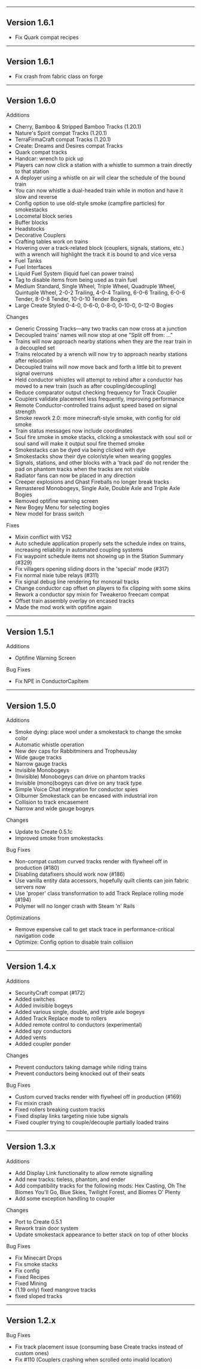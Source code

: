 ------------------------------------------------------
Version 1.6.1
------------------------------------------------------
- Fix Quark compat recipes
------------------------------------------------------
Version 1.6.1
------------------------------------------------------
- Fix crash from fabric class on forge
------------------------------------------------------
Version 1.6.0
------------------------------------------------------
Additions
- Cherry, Bamboo & Stripped Bamboo Tracks (1.20.1)
- Nature's Spirit compat Tracks (1.20.1)
- TerraFirmaCraft compat Tracks (1.20.1)
- Create: Dreams and Desires compat Tracks
- Quark compat tracks
- Handcar: wrench to pick up
- Players can now click a station with a whistle to summon a train directly to that station
- A deployer using a whistle on air will clear the schedule of the bound train
- You can now whistle a dual-headed train while in motion and have it slow and reverse
- Config option to use old-style smoke (campfire particles) for smokestacks
- Locometal block series
- Buffer blocks
- Headstocks
- Decorative Couplers
- Crafting tables work on trains
- Hovering over a track-related block (couplers, signals, stations, etc.) with a wrench will highlight the track it is bound to and vice versa
- Fuel Tanks
- Fuel Interfaces
- Liquid Fuel System (liquid fuel can power trains)
- Tag to disable items from being used as train fuel
- Medium Standard, Single Wheel, Triple Wheel, Quadruple Wheel, Quintuple Wheel, 2-0-2 Trailing, 4-0-4 Trailing, 6-0-6 Trailing, 6-0-6 Tender, 8-0-8 Tender, 10-0-10 Tender Bogies
- Large Create Styled 0-4-0, 0-6-0, 0-8-0, 0-10-0, 0-12-0 Bogies

Changes
- Generic Crossing Tracks—any two tracks can now cross at a junction
- Decoupled trains' names will now stop at one "Split off from: ..."
- Trains will now approach nearby stations when they are the rear train in a decoupled set
- Trains relocated by a wrench will now try to approach nearby stations after relocation
- Decoupled trains will now move back and forth a little bit to prevent signal overruns
- Held conductor whistles will attempt to rebind after a conductor has moved to a new train (such as after coupling/decoupling)
- Reduce comparator output checking frequency for Track Coupler
- Couplers validate placement less frequently, improving performance
- Remote Conductor-controlled trains adjust speed based on signal strength
- Smoke rework 2.0: more minecraft-style smoke, with config for old smoke
- Train status messages now include coordinates
- Soul fire smoke in smoke stacks, clicking a smokestack with soul soil or soul sand will make it output soul fire themed smoke
- Smokestacks can be dyed via being clicked with dye
- Smokestacks show their dye color/style when wearing goggles
- Signals, stations, and other blocks with a 'track pad' do not render the pad on phantom tracks when the tracks are not visible
- Radiator fans can now be placed in any direction
- Creeper explosions and Ghast Fireballs no longer break tracks
- Remastered Monobogeys, Single Axle, Double Axle and Triple Axle Bogies
- Removed optifine warning screen
- New Bogey Menu for selecting bogies
- New model for brass switch

Fixes
- Mixin conflict with VS2
- Auto schedule application properly sets the schedule index on trains, increasing reliability in automated coupling systems
- Fix waypoint schedule items not showing up in the Station Summary (#329)
- Fix villagers opening sliding doors in the 'special' mode (#317)
- Fix normal nixie tube relays (#311)
- Fix signal debug line rendering for monorail tracks
- Change conductor cap offset on players to fix clipping with some skins
- Rework a conductor spy mixin for Tweakeroo freecam compat
- Offset train assembly overlay on encased tracks
- Made the mod work with optifine again
------------------------------------------------------
Version 1.5.1
------------------------------------------------------
Additions
- Optifine Warning Screen

Bug Fixes
- Fix NPE in ConductorCapItem
------------------------------------------------------
Version 1.5.0
------------------------------------------------------
Additions
- Smoke dying: place wool under a smokestack to change the smoke color
- Automatic whistle operation
- New dev caps for Rabbitminers and TropheusJay
- Wide gauge tracks
- Narrow gauge tracks
- Invisible Monobogeys
- (Invisible) Monobogeys can drive on phantom tracks
- Invisible (mono)bogeys can drive on any track type
- Simple Voice Chat integration for conductor spies
- Oilburner Smokestack can be encased with industrial iron
- Collision to track encasement
- Narrow and wide gauge bogeys

Changes
- Update to Create 0.5.1c
- Improved smoke from smokestacks

Bug Fixes
- Non-compat custom curved tracks render with flywheel off in production (#180)
- Disabling datafixers should work now (#186)
- Use vanilla entity data accessors, hopefully quilt clients can join fabric servers now
- Use 'proper' class transformation to add Track Replace rolling mode (#194)
- Polymer will no longer crash with Steam 'n' Rails

Optimizations
- Remove expensive call to get stack trace in performance-critical navigation code
- Optimize: Config option to disable train collision
------------------------------------------------------
Version 1.4.x
------------------------------------------------------
Additions
- SecurityCraft compat (#172)
- Added switches
- Added invisible bogeys
- Added various single, double, and triple axle bogeys
- Added Track Replace mode to rollers
- Added remote control to conductors (experimental)
- Added spy conductors
- Added vents
- Added coupler ponder

Changes
- Prevent conductors taking damage while riding trains
- Prevent conductors being knocked out of their seats

Bug Fixes
- Custom curved tracks render with flywheel off in production (#169)
- Fix mixin crash
- Fixed rollers breaking custom tracks
- Fixed display links targeting nixie tube signals
- Fixed coupler trying to couple/decouple partially loaded trains
------------------------------------------------------
Version 1.3.x
------------------------------------------------------
Additions
- Add Display Link functionality to allow remote signalling
- Add new tracks: tieless, phantom, and ender
- Add compatibility tracks for the following mods: Hex Casting, Oh The Biomes You'll Go, Blue Skies, Twilight Forest, and Biomes O' Plenty
- Add some exception handling to coupler

Changes
- Port to Create 0.5.1
- Rework train door system
- Update smokestack appearance to better stack on top of other blocks

Bug Fixes
- Fix Minecart Drops
- Fix smoke stacks
- Fix config
- Fixed Recipes
- Fixed Mining
- (1.19 only) fixed mangrove tracks
- fixed sloped tracks
------------------------------------------------------
Version 1.2.x
------------------------------------------------------
Bug Fixes
- Fix track placement issue (consuming base Create tracks instead of custom ones)
- Fix #110 (Couplers crashing when scrolled onto invalid location)